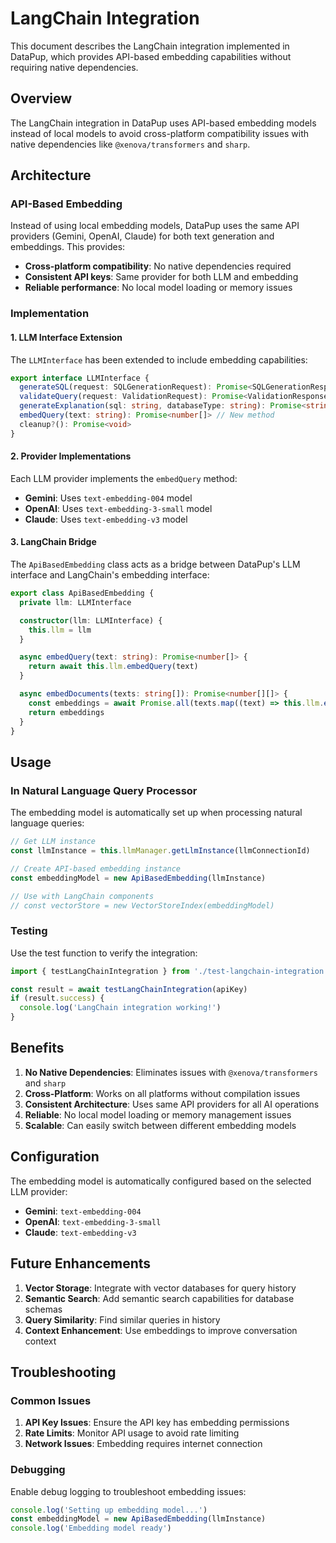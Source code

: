 # LangChain Integration

This document describes the LangChain integration implemented in DataPup, which provides API-based embedding capabilities without requiring native dependencies.

## Overview

The LangChain integration in DataPup uses API-based embedding models instead of local models to avoid cross-platform compatibility issues with native dependencies like `@xenova/transformers` and `sharp`.

## Architecture

### API-Based Embedding

Instead of using local embedding models, DataPup uses the same API providers (Gemini, OpenAI, Claude) for both text generation and embeddings. This provides:

- **Cross-platform compatibility**: No native dependencies required
- **Consistent API keys**: Same provider for both LLM and embedding
- **Reliable performance**: No local model loading or memory issues

### Implementation

#### 1. LLM Interface Extension

The `LLMInterface` has been extended to include embedding capabilities:

```typescript
export interface LLMInterface {
  generateSQL(request: SQLGenerationRequest): Promise<SQLGenerationResponse>
  validateQuery(request: ValidationRequest): Promise<ValidationResponse>
  generateExplanation(sql: string, databaseType: string): Promise<string>
  embedQuery(text: string): Promise<number[]> // New method
  cleanup?(): Promise<void>
}
```

#### 2. Provider Implementations

Each LLM provider implements the `embedQuery` method:

- **Gemini**: Uses `text-embedding-004` model
- **OpenAI**: Uses `text-embedding-3-small` model
- **Claude**: Uses `text-embedding-v3` model

#### 3. LangChain Bridge

The `ApiBasedEmbedding` class acts as a bridge between DataPup's LLM interface and LangChain's embedding interface:

```typescript
export class ApiBasedEmbedding {
  private llm: LLMInterface

  constructor(llm: LLMInterface) {
    this.llm = llm
  }

  async embedQuery(text: string): Promise<number[]> {
    return await this.llm.embedQuery(text)
  }

  async embedDocuments(texts: string[]): Promise<number[][]> {
    const embeddings = await Promise.all(texts.map((text) => this.llm.embedQuery(text)))
    return embeddings
  }
}
```

## Usage

### In Natural Language Query Processor

The embedding model is automatically set up when processing natural language queries:

```typescript
// Get LLM instance
const llmInstance = this.llmManager.getLlmInstance(llmConnectionId)

// Create API-based embedding instance
const embeddingModel = new ApiBasedEmbedding(llmInstance)

// Use with LangChain components
// const vectorStore = new VectorStoreIndex(embeddingModel)
```

### Testing

Use the test function to verify the integration:

```typescript
import { testLangChainIntegration } from './test-langchain-integration'

const result = await testLangChainIntegration(apiKey)
if (result.success) {
  console.log('LangChain integration working!')
}
```

## Benefits

1. **No Native Dependencies**: Eliminates issues with `@xenova/transformers` and `sharp`
2. **Cross-Platform**: Works on all platforms without compilation issues
3. **Consistent Architecture**: Uses same API providers for all AI operations
4. **Reliable**: No local model loading or memory management issues
5. **Scalable**: Can easily switch between different embedding models

## Configuration

The embedding model is automatically configured based on the selected LLM provider:

- **Gemini**: `text-embedding-004`
- **OpenAI**: `text-embedding-3-small`
- **Claude**: `text-embedding-v3`

## Future Enhancements

1. **Vector Storage**: Integrate with vector databases for query history
2. **Semantic Search**: Add semantic search capabilities for database schemas
3. **Query Similarity**: Find similar queries in history
4. **Context Enhancement**: Use embeddings to improve conversation context

## Troubleshooting

### Common Issues

1. **API Key Issues**: Ensure the API key has embedding permissions
2. **Rate Limits**: Monitor API usage to avoid rate limiting
3. **Network Issues**: Embedding requires internet connection

### Debugging

Enable debug logging to troubleshoot embedding issues:

```typescript
console.log('Setting up embedding model...')
const embeddingModel = new ApiBasedEmbedding(llmInstance)
console.log('Embedding model ready')
```
